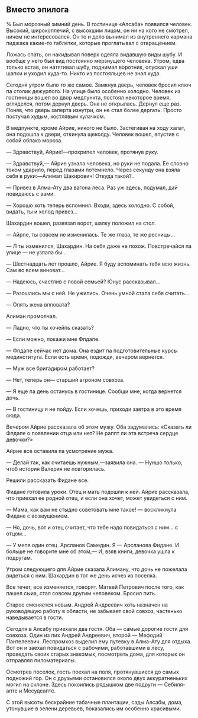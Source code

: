 ## Вместо эпилога

% Был морозный зимний день.
В гостинице «Алсаба» появился человек.
Высокий, широкоплечий, с высохшим лицом, он ни на кого не смотрел, ничем не интересовался.
Он то и дело вынимал из внутреннего кармана пиджака какие-то таблетки, которые проглатывал с отвращением.

Ложась спать, он накидывал поверх одеяла видавшую виды шубу.
И вообще у него был вид постоянно мерзнущего человека.
Утром, едва только встав, он натягивал шубу, поднимал воротник, опускал уши шапки и уходил куда-то.
Никто из постояльцев не знал куда.

Сегодня утром было то же самое.
Замкнув дверь, человек бросил ключ па столик дежурпого.
На улице было особенно холодно.
Человек из гостиницы вошел во двор медпункта, постоял некоторое время, огляделся, потом дернул дверь.
Она не открылась.
Дернул еще раз.
Поняв, что дверь заперта изнутри, он не стал более дергать.
Просто постучал худым, костлявым кулачком.

В медпункте, кроме Айрие, никого не было.
Застегивая на ходу халат, она подошла к двери, откинула щеколду.
Человек вошел, впустив с собой облако мороза.

— Здравствуй, Айрие!—прохрипел человек, протянув руку.

— Здравствуй,— Айрие узнала человека, но руки не подала.
Ее словно током ударило, перед глазами потемнело.
Через секунду она взяла себя в руки:—Алимап Шакирович!
Откуда такой?..

— Привез в Алма-Ату два вагона леса.
Раз уж эдесь, подумал, дай повидаюсь с вами.

— Хорошо хоть теперь вспомнил.
Входи, здесь холодно.
С собой, видать, ты и холод привез...

Шахардин вошел, развязал ворот, шапку положил на стол.

— Айрпе, ты совсем не изменилась.
Те же глаза, те же ресницы...

— Л ты изменился, Шахардин.
На себя даже не похож.
Повстречайся па улице — не узпала бы...

— Шестнадцать лет прошло, Айрие.
Я буду вспоминать тебя всю жизнь.
Сам во всем виноват...

— Надеюсь, счастлив с повой семьей?
Юнус рассказывал...

— Разошлись мы с ней.
Не ужились.
Очень умной стала себя считать...

— Опять жена впповата?

Алиман промолчал.

— Ладно, что ты хочейпь сказать?

— Если можно, покажи мне Фпдапе.

— Фпдапе сейчас нет дома.
Она ездит па подготовительные курсы мединститута.
Если есть время, подожди, вечером вернется.

— Муж все бригадиром работает?

— Нет, теперь он— старший агроном совхоза.

— Я еще па день останусь в гостинице.
Сообщи мне, когда вернется дочь.

— В гостиницу я не пойду.
Если хочешь, приходи завтра в это время сюда.

Вечером Айрие рассказала об этом мужу.
Оба задумались:
«Сказать ли Фпдапе о появлении отца или нет?
Не раппт ли эта встреча сердце девочки?»

Айрие все оставила па усмотрение мужа.

— Делай так, как считаешь нужным,—заявила она.
— Нуншо только, чтоб история Валерия не повторилась.

Решили рассказать Фидане все.

Фидане готовила уроки.
Отец и мать подошли к ней.
Айрие рассказала, что приехал ее родной отец, и если она хочет, может увидеться с ним.

— Мама, как вам не стыдно советовать мне такое!
— воскликнула Фидане с возмущением.

— Но, дочь, вот и отец считает, что тебе надо повидаться с ним... с отцом...

— У мепя один отец.
Арсланов Самедин.
Я — Арсланова Фидане.
И больше не говорите мне об этом,— И, взяв книги, девочка ушла к подругам.

Утром следующего дпя Айрие сказала Алиману, что дочь не пожелала видеться с ним.
Шахардин в тот же день исчез из поселка.

Все течет, все изменяется, говорят.
Матвей Петрович после того, как пашел сыиа, стал совсем другим человеком.
Бросил пить.

Старое сменяется новым.
Андрей Андреевич хоть назначен на руководящую работу в области, не забывает свой совхоз, частенько наведывается в гости.

Сегодпя в Алсабу приехали два гостя.
Оба — самые дорогие гости для совхоза.
Один из пих Андрей Андреевич, второй — Мефодий Пантелеевич.
Леспромхоз выделил ему путевку в Алма-Ату для отдыха.
Вот он и заехал повидаться с рабочими, работавшими в лесу, проведать своих старых знакомых, посмотреть дома, для которых он отправлял пиломатериалы.

Осмотрев поселок, гость поехал на поля, протянувшиеся до самых подножий гор.
Он с друзьями остановился около двух аккуратненьких могил на склоне.
Здесь покоились рядышком две подруги — Себиля-апте и Месудеапте.













С этой высоты бескрайние табачные плантации, сады Алсабы, дома, утонувшие в зелени деревьев, показались им особенно красивыми.